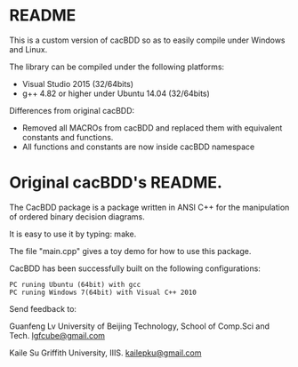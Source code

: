 README
===============

This is a custom version of cacBDD so as to easily compile under Windows and Linux.

The library can be compiled under the following platforms:
* Visual Studio 2015 (32/64bits)
* g++ 4.82 or higher under Ubuntu 14.04 (32/64bits)

Differences from original cacBDD:
* Removed all MACROs from cacBDD and replaced them with equivalent constants and functions.
* All functions and constants are now inside cacBDD namespace

Original cacBDD's README.
===============
The CacBDD package is a package written in ANSI C++ for the manipulation of 
ordered binary decision diagrams. 

It is easy to use it by typing: make.

The file "main.cpp" gives a toy demo for how to use this package. 

CacBDD has been successfully built on the following configurations: 

    PC runing Ubuntu (64bit) with gcc
    PC runing Windows 7(64bit) with Visual C++ 2010


Send feedback to:

Guanfeng Lv
University of Beijing Technology, School of Comp.Sci and Tech.
lgfcube@gmail.com

Kaile Su 
Griffith University, IIIS.
kailepku@gmail.com
